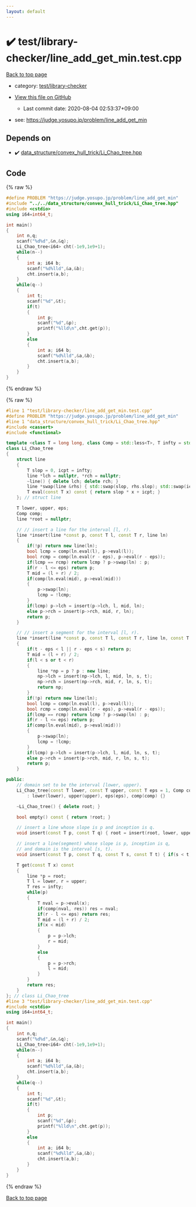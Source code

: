 ```yaml
---
layout: default
---
```


<!-- mathjax config similar to math.stackexchange -->
<script type="text/javascript" async
  src="https://cdnjs.cloudflare.com/ajax/libs/mathjax/2.7.5/MathJax.js?config=TeX-MML-AM_CHTML">
</script>
<script type="text/x-mathjax-config">
  MathJax.Hub.Config({
    TeX: { equationNumbers: { autoNumber: "AMS" }},
    tex2jax: {
      inlineMath: [ ['$','$'] ],
      processEscapes: true
    },
    "HTML-CSS": { matchFontHeight: false },
    displayAlign: "left",
    displayIndent: "2em"
  });
</script>

<script type="text/javascript" src="https://cdnjs.cloudflare.com/ajax/libs/jquery/3.4.1/jquery.min.js"></script>
<script src="https://cdn.jsdelivr.net/npm/jquery-balloon-js@1.1.2/jquery.balloon.min.js" integrity="sha256-ZEYs9VrgAeNuPvs15E39OsyOJaIkXEEt10fzxJ20+2I=" crossorigin="anonymous"></script>
<script type="text/javascript" src="../../../assets/js/copy-button.js"></script>
<link rel="stylesheet" href="../../../assets/css/copy-button.css" />


# :heavy_check_mark: test/library-checker/line_add_get_min.test.cpp

<a href="../../../index.html">Back to top page</a>

* category: <a href="../../../index.html#8a40f8ed03f4cdb6c2fe0a2d4731a143">test/library-checker</a>
* <a href="{{ site.github.repository_url }}/blob/master/test/library-checker/line_add_get_min.test.cpp">View this file on GitHub</a>
    - Last commit date: 2020-08-04 02:53:37+09:00


* see: <a href="https://judge.yosupo.jp/problem/line_add_get_min">https://judge.yosupo.jp/problem/line_add_get_min</a>


## Depends on

* :heavy_check_mark: <a href="../../../library/data_structure/convex_hull_trick/Li_Chao_tree.hpp.html">data_structure/convex_hull_trick/Li_Chao_tree.hpp</a>


## Code

<a id="unbundled"></a>
{% raw %}
```cpp
#define PROBLEM "https://judge.yosupo.jp/problem/line_add_get_min"
#include "../../data_structure/convex_hull_trick/Li_Chao_tree.hpp"
#include <cstdio>
using i64=int64_t;

int main()
{
    int n,q;
    scanf("%d%d",&n,&q);
    Li_Chao_tree<i64> cht(-1e9,1e9+1);
    while(n--)
    {
        int a; i64 b;
        scanf("%d%lld",&a,&b);
        cht.insert(a,b);
    }
    while(q--)
    {
        int t;
        scanf("%d",&t);
        if(t)
        {
            int p;
            scanf("%d",&p);
            printf("%lld\n",cht.get(p));
        }
        else
        {
            int a; i64 b;
            scanf("%d%lld",&a,&b);
            cht.insert(a,b);
        }
    }
}

```
{% endraw %}

<a id="bundled"></a>
{% raw %}
```cpp
#line 1 "test/library-checker/line_add_get_min.test.cpp"
#define PROBLEM "https://judge.yosupo.jp/problem/line_add_get_min"
#line 1 "data_structure/convex_hull_trick/Li_Chao_tree.hpp"
#include <cassert>
#include <functional>

template <class T = long long, class Comp = std::less<T>, T infty = std::numeric_limits<T>::max()>
class Li_Chao_tree
{
    struct line
    {
        T slop = 0, icpt = infty;
        line *lch = nullptr, *rch = nullptr;
        ~line() { delete lch; delete rch; }
        line *swap(line &rhs) { std::swap(slop, rhs.slop); std::swap(icpt, rhs.icpt); return this; }
        T eval(const T x) const { return slop * x + icpt; }
    }; // struct line

    T lower, upper, eps;
    Comp comp;
    line *root = nullptr;

    // // insert a line for the interval [l, r).
    line *insert(line *const p, const T l, const T r, line ln)
    {
        if(!p) return new line(ln);
        bool lcmp = comp(ln.eval(l), p->eval(l));
        bool rcmp = comp(ln.eval(r - eps), p->eval(r - eps));
        if(lcmp == rcmp) return lcmp ? p->swap(ln) : p;
        if(r - l <= eps) return p;
        T mid = (l + r) / 2;
        if(comp(ln.eval(mid), p->eval(mid)))
        {
            p->swap(ln);
            lcmp = !lcmp;
        }
        if(lcmp) p->lch = insert(p->lch, l, mid, ln);
        else p->rch = insert(p->rch, mid, r, ln);
        return p;
    }

    // // insert a segment for the interval [l, r).
    line *insert(line *const p, const T l, const T r, line ln, const T s, const T t)
    {
        if(t - eps < l || r - eps < s) return p;
        T mid = (l + r) / 2;
        if(l < s or t < r)
        {
            line *np = p ? p : new line;
            np->lch = insert(np->lch, l, mid, ln, s, t);
            np->rch = insert(np->rch, mid, r, ln, s, t);
            return np;
        }
        if(!p) return new line(ln);
        bool lcmp = comp(ln.eval(l), p->eval(l));
        bool rcmp = comp(ln.eval(r - eps), p->eval(r - eps));
        if(lcmp == rcmp) return lcmp ? p->swap(ln) : p;
        if(r - l <= eps) return p;
        if(comp(ln.eval(mid), p->eval(mid)))
        {
            p->swap(ln);
            lcmp = !lcmp;
        }
        if(lcmp) p->lch = insert(p->lch, l, mid, ln, s, t);
        else p->rch = insert(p->rch, mid, r, ln, s, t);
        return p;
    }

public:
    // domain set to be the interval [lower, upper).
    Li_Chao_tree(const T lower, const T upper, const T eps = 1, Comp comp = Comp())
        : lower(lower), upper(upper), eps(eps), comp(comp) {}

    ~Li_Chao_tree() { delete root; }

    bool empty() const { return !root; }

    // insert a line whose slope is p and inception is q.
    void insert(const T p, const T q) { root = insert(root, lower, upper, line{p, q}); }

    // insert a line(segment) whose slope is p, inception is q,
    // and domain is the interval [s, t).
    void insert(const T p, const T q, const T s, const T t) { if(s < t) root = insert(root, lower, upper, line{p, q}, s, t); }

    T get(const T x) const
    {
        line *p = root;
        T l = lower, r = upper;
        T res = infty;
        while(p)
        {
            T nval = p->eval(x);
            if(comp(nval, res)) res = nval;
            if(r - l <= eps) return res;
            T mid = (l + r) / 2;
            if(x < mid)
            {
                p = p->lch;
                r = mid;
            }
            else
            {
                p = p->rch;
                l = mid;
            }
        }
        return res;
    }
}; // class Li_Chao_tree
#line 3 "test/library-checker/line_add_get_min.test.cpp"
#include <cstdio>
using i64=int64_t;

int main()
{
    int n,q;
    scanf("%d%d",&n,&q);
    Li_Chao_tree<i64> cht(-1e9,1e9+1);
    while(n--)
    {
        int a; i64 b;
        scanf("%d%lld",&a,&b);
        cht.insert(a,b);
    }
    while(q--)
    {
        int t;
        scanf("%d",&t);
        if(t)
        {
            int p;
            scanf("%d",&p);
            printf("%lld\n",cht.get(p));
        }
        else
        {
            int a; i64 b;
            scanf("%d%lld",&a,&b);
            cht.insert(a,b);
        }
    }
}

```
{% endraw %}

<a href="../../../index.html">Back to top page</a>

